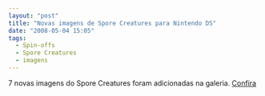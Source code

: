```yaml
---
layout: "post"
title: "Novas imagens de Spore Creatures para Nintendo DS"
date: "2008-05-04 15:05"
tags:
  - Spin-offs
  - Spore Creatures
  - imagens 
---
```


7 novas imagens do Spore Creatures foram adicionadas na galeria. [Confira](https://flic.kr/s/aHsmDVsCjt)

